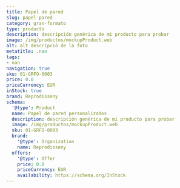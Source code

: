 ```yaml
---
title: Papel de pared
slug: papel-pared
category: gran-formato
type: producto
description: descripción genérica de mi producto para probar
image: /img/productos/mockupProduct.web
alt: alt descripció de la foto
metatitle: .nan
tags:
- nan
navigation: true
sku: 01-GRFO-0003
price: 0.0
priceCurrency: EUR
inStock: true
brand: Reprodisseny
schema:
  '@type': Product
  name: Papel de pared personalizados
  description: descripción genérica de mi producto para probar
  image: /img/productos/mockupProduct.web
  sku: 01-GRFO-0003
  brand:
    '@type': Organization
    name: Reprodisseny
  offers:
    '@type': Offer
    price: 0.0
    priceCurrency: EUR
    availability: https://schema.org/InStock
---
```

